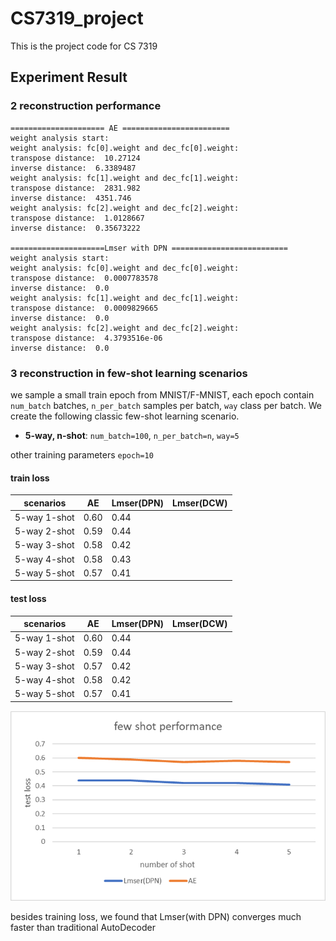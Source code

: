 # CS7319_project
This is the project code for CS 7319



## Experiment Result

### 2 reconstruction performance

```
===================== AE ========================
weight analysis start:
weight analysis: fc[0].weight and dec_fc[0].weight:
transpose distance:  10.27124
inverse distance:  6.3389487
weight analysis: fc[1].weight and dec_fc[1].weight:
transpose distance:  2831.982
inverse distance:  4351.746
weight analysis: fc[2].weight and dec_fc[2].weight:
transpose distance:  1.0128667
inverse distance:  0.35673222

=====================Lmser with DPN ==========================
weight analysis start:
weight analysis: fc[0].weight and dec_fc[0].weight:
transpose distance:  0.0007783578
inverse distance:  0.0
weight analysis: fc[1].weight and dec_fc[1].weight:
transpose distance:  0.0009829665
inverse distance:  0.0
weight analysis: fc[2].weight and dec_fc[2].weight:
transpose distance:  4.3793516e-06
inverse distance:  0.0
```

### 3 reconstruction in few-shot learning scenarios
we sample a small train epoch from MNIST/F-MNIST, each epoch contain `num_batch` batches,
 `n_per_batch` samples per batch, `way` class per batch. We create the following classic few-shot learning scenario.

- **5-way, n-shot**: 
 `num_batch=100`, `n_per_batch=n`, `way=5`

 other training parameters
 `epoch=10`
 #### train loss
  |scenarios     | AE   | Lmser(DPN) | Lmser(DCW) |
  | ---          | ---  | -----      | ---- |
  | 5-way 1-shot | 0.60 |    0.44    |      |
  | 5-way 2-shot | 0.59 |    0.44    |      |
  | 5-way 3-shot | 0.58 |   0.42    |      |
  | 5-way 4-shot | 0.58 |   0.43    |      |
  | 5-way 5-shot | 0.57 |    0.41    |      |

 #### test loss
 
 |scenarios     | AE   | Lmser(DPN) | Lmser(DCW) |
 | ---          | ---  | -----      | ---- |
 | 5-way 1-shot | 0.60 |    0.44    |      |
 | 5-way 2-shot | 0.59 |    0.44    |      |
 | 5-way 3-shot | 0.57 |   0.42    |      |
 | 5-way 4-shot | 0.58 |   0.42    |      |
 | 5-way 5-shot | 0.57 |    0.41    |      |

![few shot learning performance](imgs/few_shot_performance.png)

besides training loss, we found that Lmser(with DPN) converges much faster than traditional AutoDecoder